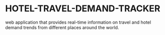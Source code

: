 # HOTEL-TRAVEL-DEMAND-TRACKER
 web application that provides real-time information on travel and hotel demand trends from different places around the world. 
